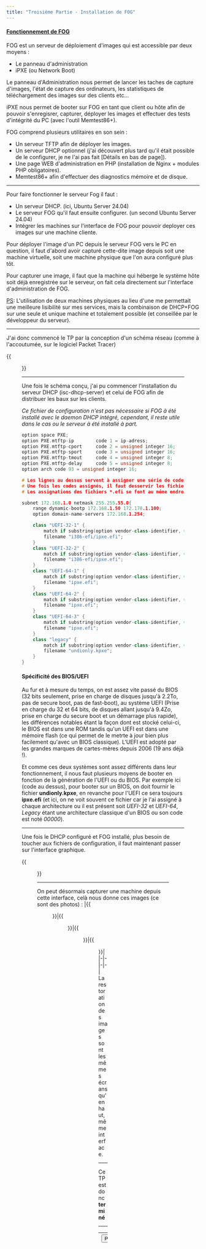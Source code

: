 ```yaml
---
title: "Troisième Partie - Installation de FOG"
---
```

#### <u>Fonctionnement de FOG</u>

FOG est un serveur de déploiement d'images qui est accessible par deux moyens :

- Le panneau d'administration
- iPXE (ou Network Boot)

Le panneau d'Administration nous permet de lancer les taches de capture d'images, l'état de capture des ordinateurs, les statistiques de téléchargement des images sur des clients etc...

iPXE nous permet de booter sur FOG en tant que client ou hôte afin de pouvoir s'enregisrer, capturer, déployer les images et effectuer des tests d'intégrité du PC (avec l'outil Memtest86+).

FOG comprend plusieurs utilitaires en son sein :

- Un serveur TFTP afin de déployer les images.
- Un serveur DHCP optionnel (j'ai découvert plus tard qu'il était possible de le configurer, je ne l'ai pas fait [Détails en bas de page]).
- Une page WEB d'administration en PHP (installation de Nginx + modules PHP obligatoires).
- Memtest86+ afin d'effectuer des diagnostics mémoire et de disque.

***
Pour faire fonctionner le serveur Fog il faut :

- Un serveur DHCP. (ici, Ubuntu Server 24.04)
- Le serveur FOG qu'il faut ensuite configurer. (un second Ubuntu Server 24.04)
- Intégrer les machines sur l'interface de FOG pour pouvoir deployer ces images sur une machine cliente.

Pour déployer l'image d'un PC depuis le serveur FOG vers le PC en question, il faut d'abord avoir capturé cette-dite image depuis soit une machine virtuelle, soit une machine physique que l'on aura configuré plus tôt.

Pour capturer une image, il faut que la machine qui héberge le système hôte soit déjà enregistrée sur le serveur, on fait cela directement sur l'interface d'administration de FOG.

<u>PS</u>: L'utilisation de deux machines physiques au lieu d'une me permettait une meilleure lisibilité sur mes services, mais la combinaison de DHCP+FOG sur une seule et unique machine et totalement possible (et conseillée par le développeur du serveur).
***

J'ai donc commencé le TP par la conception d'un schéma réseau (comme à l'accoutumée, sur le logiciel Packet Tracer)

{{<figure src="https://vhascoet-pro.github.io/portfolio-bts.github.io/pics/RDS/sch_réseau-RDS2-FOG.png" alt="schéma réseau sur Packet Tracer Représentant deux machines virtuelles contenues dans un ordinateur principal, relié en réseau sur un serveur de diffusion d'adresses IP (DHCP) et sur le serveur FOG." position="center" style="border-radius: 8px;" caption="" captionPosition="right" captionStyle="color: black;" >}}

***

Une fois le schéma conçu, j'ai pu commencer l'installation du serveur DHCP (isc-dhcp-server) et celui de FOG afin de distribuer les baux sur les clients.

*Ce fichier de configuration n'est pas nécessaire si FOG à été installé avec le daemon DHCP intégré, cependant, il reste utile dans le cas ou le serveur à été installé à part.*

```cpp
option space PXE;
option PXE.mtftp-ip        code 1 = ip-adress;
option PXE.mtftp-cport     code 2 = unsigned integer 16;
option PXE.mtftp-sport     code 3 = unsigned integer 16;
option PXE.mtftp-tmout     code 4 = unsigned integer 8;
option PXE.mtftp-delay     code 5 = unsigned integer 8;
option arch code 93 = unsigned integer 16;

# Les lignes au dessus servent à assigner une série de codes en fonction de l'architecture trouvée lors du network boot.
# Une fois les codes assignés, il faut desservir les fichiers *.efi aux BIOS/UEFI.
# Les assignations des fichiers *.efi se font au même endroit que l'assignation des baux DHCP.

subnet 172.168.1.0 netmask 255.255.55.0{
    range dynamic-bootp 172.168.1.50 172.178.1.100;
    option domain-name-servers 172.168.1.254;

    class "UEFI-32-1" {
        match if substring(option vendor-class-identifier, 0, 20) = "PXEClient:Arch:00006";
        filename "i386-efi/ipxe.efi";
    }
    class "UEFI-32-2" {
        match if substring(option vendor-class-identifier, 0, 20) = "PXEClient:Arch:00002";
        filename "i386-efi/ipxe.efi";
    }
    class "UEFI-64-1" {
        match if substring(option vendor-class-identifier, 0, 20) = "PXEClient:Arch:00007";
        filename "ipxe.efi";
    }
    class "UEFI-64-2" {
        match if substring(option vendor-class-identifier, 0, 20) = "PXEClient:Arch:00008";
        filename "ipxe.efi";
    }
    class "UEFI-64-3" {
        match if substring(option vendor-class-identifier, 0, 20) = "PXEClient:Arch:00009";
        filename "ipxe.efi";
    }
    class "legacy" {
        match if substring(option vendor-class-identifier, 0, 20) = "PXEClient:Arch:00000";
        filename "undionly.kpxe";
    }
}
```
#### Spécificité des BIOS/UEFI
Au fur et à mesure du temps, on est assez vite passé du BIOS (32 bits seulement, prise en charge de disques jusqu'à 2.2To, pas de secure boot, pas de fast-boot), au système UEFI (Prise en charge du 32 et 64 bits, de disques allant jusqu'à 9.4Zo, prise en charge du secure boot et un démarrage plus rapide), les différences notables étant la façon dont est stocké celui-ci, le BIOS est dans une ROM tandis qu'un UEFI est dans une mémoire flash (ce qui permet de le metrte à jour bien plus facilement qu'avec un BIOS classique).
L'UEFI est adopté par les grandes marques de cartes-mères depuis 2006 (19 ans déjà !).

Et comme ces deux systèmes sont assez différents dans leur fonctionnement, il nous faut plusieurs moyens de booter en fonction de la génération de l'UEFI ou du BIOS.
Par exemple ici (code au dessus), pour booter sur un BIOS, on doit fournir le fichier **undionly.kpxe**, en revanche pour l'UEFI ce sera toujours **ipxe.efi** (et ici, on ne voit souvent ce fichier car je l'ai assigné à chaque architecture ou il est présent soit *UEFI-32* et *UEFI-64*, *Legacy* étant une architecture classique d'un BIOS ou son code est noté *00000*).
***
Une fois le DHCP configuré et FOG installé, plus besoin de toucher aux fichiers de configuration, il faut maintenant passer sur l'interface graphique.

{{<figure src="https://vhascoet-pro.github.io/portfolio-bts.github.io/pics/RDS/FOG/2025-01-13_10-52.png" alt="Menu principal de FOG : Montrant le tableau de bord." position="center" style="border-radius: 8px;" caption="Tableau de bord de FOG" captionPosition="right" captionStyle="color: black;">}}
***
On peut désormais capturer une machine depuis cette interface, celà nous donne ces images (ce sont des photos) :
|{{<figure src="https://vhascoet-pro.github.io/portfolio-bts.github.io/pics/RDS/FOG/Capture-FOG_1.jpg" alt="Première phase de capture" position="center" style="border-radius: 8px;" caption="Calcul de la taille de l'image." captionPosition="right" captionStyle="color: black;">}}|{{<figure src="https://vhascoet-pro.github.io/portfolio-bts.github.io/pics/RDS/FOG/Capture-FOG_2.jpg" alt="Seconde phase de la capture" position="center" style="border-radius: 8px;" caption="Capture de la partition *FAT32* du périphérique hôte" captionPosition="right" captionStyle="color: black;">}}|{{<figure src="https://vhascoet-pro.github.io/portfolio-bts.github.io/pics/RDS/FOG/Capture-FOG_3.jpg" alt="Troisième phase de la capture" position="center" style="border-radius: 8px;" caption="Capture de la seconde partition" captionPosition="right" captionStyle="color: black;">}}|{{<figure src="https://vhascoet-pro.github.io/portfolio-bts.github.io/pics/RDS/FOG/Capture-FOG_4.jpg" alt="Dernière phase de la capture" position="center" style="border-radius: 8px;" caption="Capture de la partition principale en *NTFS* (512Go)" captionPosition="right" captionStyle="color: black;">}}|
|-|-|-|-|
La restoration des images sont les mêmes écrans qu'en haut, même interface.
***
Ce TP est donc **terminé**
***
|<button onclick="window.location.href='https://vhascoet-pro.github.io/portfolio-bts.github.io/rds2/rds2_2';">Précédent</button>|<button onclick="window.location.href='https://vhascoet-pro.github.io/portfolio-bts.github.io/rds2/rds2_4';">Suivant</button>|
|-|-|
